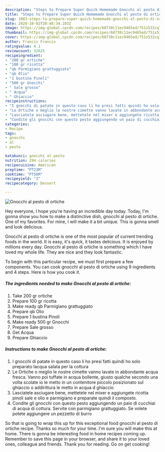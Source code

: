 ```yaml
---
description: "Steps to Prepare Super Quick Homemade Gnocchi al pesto di ortiche"
title: "Steps to Prepare Super Quick Homemade Gnocchi al pesto di ortiche"
slug: 1083-steps-to-prepare-super-quick-homemade-gnocchi-al-pesto-di-ortiche
date: 2020-10-02T20:48:34.103Z
image: https://img-global.cpcdn.com/recipes/68730c11ec9465ed/751x532cq70/gnocchi-al-pesto-di-ortiche-recipe-main-photo.jpg
thumbnail: https://img-global.cpcdn.com/recipes/68730c11ec9465ed/751x532cq70/gnocchi-al-pesto-di-ortiche-recipe-main-photo.jpg
cover: https://img-global.cpcdn.com/recipes/68730c11ec9465ed/751x532cq70/gnocchi-al-pesto-di-ortiche-recipe-main-photo.jpg
author: Francis Francis
ratingvalue: 4.1
reviewcount: 32625
recipeingredient:
- "200 gr ortiche"
- "100 gr ricotta"
- "qb Parmigiano grattuggiato"
- "qb Olio"
- "1 bustina Pinoli"
- "500 gr Gnocchi"
- " Sale grosso"
- " Acqua"
- " Ghiaccio"
recipeinstructions:
- "I gnocchi di patate in questo caso li ho presi fatti quindi ho solo preparato lacqua salata per la cottura"
- "Le Ortiche o meglio le nostre cimette vanno lavate in abbondante acqua fresca. Vanno poi tuffate in acqua bollente, giusto qualche secondo una volta scolate io le metto in un contenitore piccolo posizionato sul ghiaccio o addirittura le metto in acqua d ghiaccio"
- "Lasciatele asciugare bene, mettetele nel mixer e aggiungete ricotta pinoli sale e olio e parmigiano e preparate quindi il composto."
- "Condite gli gnocchi con questo pesto aggiungendo un paio di cucchiai di acqua di cottura. Servite con parmigiano grattuggiato. Se volete potete aggiungere un pezzetto di burro"
categories:
- Recipe
tags:
- gnocchi
- al
- pesto

katakunci: gnocchi al pesto 
nutrition: 294 calories
recipecuisine: American
preptime: "PT23M"
cooktime: "PT56M"
recipeyield: "3"
recipecategory: Dessert

---
```



![Gnocchi al pesto di ortiche](https://img-global.cpcdn.com/recipes/68730c11ec9465ed/751x532cq70/gnocchi-al-pesto-di-ortiche-recipe-main-photo.jpg)

Hey everyone, I hope you're having an incredible day today. Today, I'm gonna show you how to make a distinctive dish, gnocchi al pesto di ortiche. One of my favorites. For mine, I will make it a bit unique. This is gonna smell and look delicious.

Gnocchi al pesto di ortiche is one of the most popular of current trending foods in the world. It is easy, it's quick, it tastes delicious. It is enjoyed by millions every day. Gnocchi al pesto di ortiche is something which I have loved my whole life. They are nice and they look fantastic.




To begin with this particular recipe, we must first prepare a few components. You can cook gnocchi al pesto di ortiche using 9 ingredients and 4 steps. Here is how you cook it.

<!--inarticleads1-->

##### The ingredients needed to make Gnocchi al pesto di ortiche:

1. Take 200 gr ortiche
1. Prepare 100 gr ricotta
1. Make ready qb Parmigiano grattuggiato
1. Prepare qb Olio
1. Prepare 1 bustina Pinoli
1. Make ready 500 gr Gnocchi
1. Prepare  Sale grosso
1. Get  Acqua
1. Prepare  Ghiaccio




<!--inarticleads2-->

##### Instructions to make Gnocchi al pesto di ortiche:

1. I gnocchi di patate in questo caso li ho presi fatti quindi ho solo preparato lacqua salata per la cottura
1. Le Ortiche o meglio le nostre cimette vanno lavate in abbondante acqua fresca. Vanno poi tuffate in acqua bollente, giusto qualche secondo una volta scolate io le metto in un contenitore piccolo posizionato sul ghiaccio o addirittura le metto in acqua d ghiaccio
1. Lasciatele asciugare bene, mettetele nel mixer e aggiungete ricotta pinoli sale e olio e parmigiano e preparate quindi il composto.
1. Condite gli gnocchi con questo pesto aggiungendo un paio di cucchiai di acqua di cottura. Servite con parmigiano grattuggiato. Se volete potete aggiungere un pezzetto di burro




So that is going to wrap this up for this exceptional food gnocchi al pesto di ortiche recipe. Thanks so much for your time. I'm sure you will make this at home. There is gonna be interesting food in home recipes coming up. Remember to save this page in your browser, and share it to your loved ones, colleague and friends. Thank you for reading. Go on get cooking!
